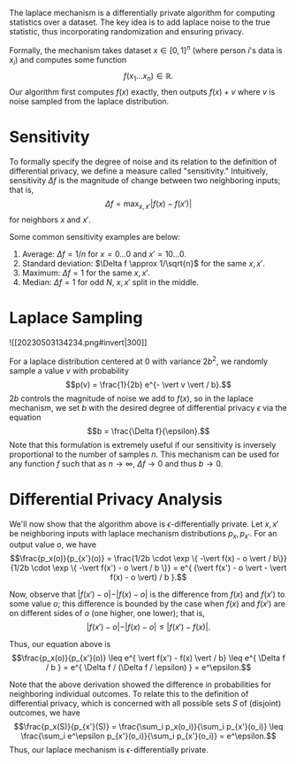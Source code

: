 The laplace mechanism is a differentially private algorithm for computing statistics over a dataset. The key idea is to add laplace noise to the true statistic, thus incorporating randomization and ensuring privacy.

Formally, the mechanism takes dataset $x \in [0, 1]^n$ (where person $i$'s data is $x_i$) and computes some function $$f(x_1 \ldots x_n) \in \mathbb{R}.$$ Our algorithm first computes $f(x)$ exactly, then outputs $f(x) + v$ where $v$ is noise sampled from the laplace distribution.

# Sensitivity
To formally specify the degree of noise and its relation to the definition of differential privacy, we define a measure called "sensitivity." Intuitively, sensitivity $\Delta f$ is the magnitude of change between two neighboring inputs; that is, $$\Delta f = \max_{x, x'} \vert f(x) - f(x') \vert$$ for neighbors $x$ and $x'$.

Some common sensitivity examples are below:
1. Average: $\Delta f = 1/n$ for $x = 0\ldots0$ and $x' = 10\ldots0$.
2. Standard deviation: $\Delta f \approx 1/\sqrt{n}$ for the same $x, x'$.
3. Maximum: $\Delta f = 1$ for the same $x, x'$.
4. Median: $\Delta f = 1$ for odd $N$, $x, x'$ split in the middle.

# Laplace Sampling

![[20230503134234.png#invert|300]]

For a laplace distribution centered at $0$ with variance $2b^2$, we randomly sample a value $v$ with probability $$p(v) = \frac{1}{2b} e^{- \vert v \vert / b}.$$ $2b$ controls the magnitude of noise we add to $f(x)$, so in the laplace mechanism, we set $b$ with the desired degree of differential privacy $\epsilon$ via the equation $$b = \frac{\Delta f}{\epsilon}.$$ Note that this formulation is extremely useful if our sensitivity is inversely proportional to the number of samples $n$. This mechanism can be used for any function $f$ such that as $n \rightarrow \infty$, $\Delta f \rightarrow 0$ and thus $b \rightarrow 0$.

# Differential Privacy Analysis
We'll now show that the algorithm above is $\epsilon$-differentially private. Let $x, x'$ be neighboring inputs with laplace mechanism distributions $p_x, p_{x'}$. For an output value $o$, we have $$\frac{p_x(o)}{p_{x'}(o)} = \frac{1/2b \cdot \exp \{ -\vert f(x) - o \vert / b\}}{1/2b \cdot \exp \{ -\vert f(x') - o \vert / b \}} = e^{ (\vert f(x') - o \vert - \vert f(x) - o \vert) / b }.$$

Now, observe that $\vert f(x') - o \vert - \vert f(x) - o \vert$ is the difference from $f(x)$ and $f(x')$ to some value $o$; this difference is bounded by the case when $f(x)$ and $f(x')$ are on different sides of $o$ (one higher, one lower); that is, $$\vert f(x') - o \vert - \vert f(x) - o \vert \leq \vert f(x') - f(x) \vert.$$

Thus, our equation above is $$\frac{p_x(o)}{p_{x'}(o)} \leq e^{ \vert f(x') - f(x) \vert / b} \leq e^{ \Delta f / b } = e^{ \Delta f / (\Delta f / \epsilon) } = e^\epsilon.$$

Note that the above derivation showed the difference in probabilities for neighboring individual outcomes. To relate this to the definition of differential privacy, which is concerned with all possible sets $S$ of (disjoint) outcomes, we have $$\frac{p_x(S)}{p_{x'}(S)} = \frac{\sum_i p_x(o_i)}{\sum_i p_{x'}(o_i)} \leq \frac{\sum_i e^\epsilon p_{x'}(o_i)}{\sum_i p_{x'}(o_i)} = e^\epsilon.$$ Thus, our laplace mechanism is $\epsilon$-differentially private.